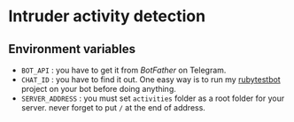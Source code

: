 # Intruder activity detection 
## Environment variables

* `BOT_API` : you have to get it from _BotFather_ on Telegram.
* `CHAT_ID` : you have to find it out. One easy way is to run my [rubytestbot](https://github.com/prp-e/rubytestbot) project on your bot before doing anything.
* `SERVER_ADDRESS` : you must set `activities` folder as a root folder for your server. never forget to put `/` at the end of address. 
